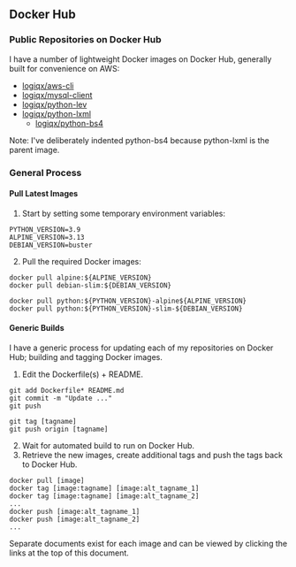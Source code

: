 ## Docker Hub

### Public Repositories on Docker Hub

I have a number of lightweight Docker images on Docker Hub, generally built for convenience on AWS:

- [logiqx/aws-cli](aws-cli.md)
- [logiqx/mysql-client](mysql-client.md)
- [logiqx/python-lev](python-lev.md)
- [logiqx/python-lxml](python-lxml.md)
  - [logiqx/python-bs4](python-bs4.md)

Note: I've deliberately indented python-bs4 because python-lxml is the parent image.



### General Process

#### Pull Latest Images

1. Start by setting some temporary environment variables:

```
PYTHON_VERSION=3.9
ALPINE_VERSION=3.13
DEBIAN_VERSION=buster
```

2. Pull the required Docker images:

```
docker pull alpine:${ALPINE_VERSION}
docker pull debian-slim:${DEBIAN_VERSION}

docker pull python:${PYTHON_VERSION}-alpine${ALPINE_VERSION}
docker pull python:${PYTHON_VERSION}-slim-${DEBIAN_VERSION}
```



#### Generic Builds

I have a generic process for updating each of my repositories on Docker Hub; building and tagging Docker images.

1. Edit the Dockerfile(s) + README.

```
git add Dockerfile* README.md
git commit -m "Update ..."
git push

git tag [tagname]
git push origin [tagname]
```

2. Wait for automated build to run on Docker Hub.
3. Retrieve the new images, create additional tags and push the tags back to Docker Hub.

```
docker pull [image]
docker tag [image:tagname] [image:alt_tagname_1]
docker tag [image:tagname] [image:alt_tagname_2]
...
docker push [image:alt_tagname_1]
docker push [image:alt_tagname_2]
...
```

Separate documents exist for each image and can be viewed by clicking the links at the top of this document.


